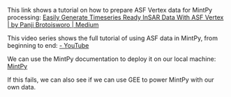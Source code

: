 This link shows a tutorial on how to prepare ASF Vertex data for MintPy processing: [Easily Generate Timeseries Ready InSAR Data With ASF Vertex \| by Panji Brotoisworo \| Medium](https://pbrotoisworo.medium.com/easily-generate-timeseries-ready-insar-data-with-asf-vertex-1d65025a0754)

This video series shows the full tutorial of using ASF data in MintPy, from beginning to end: [- YouTube](https://www.youtube.com/watch?v=hDqNTh-yKlo)

We can use the MintPy documentation to deploy it on our local machine: [MintPy](https://mintpy.readthedocs.io/en/latest/)

If this fails, we can also see if we can use GEE to power MintPy with our own data.